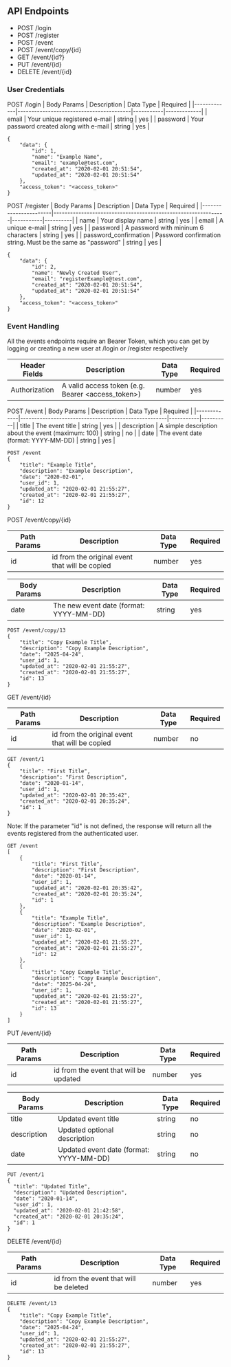 ## API Endpoints

- POST /login
- POST /register
- POST /event
- POST /event/copy/{id}
- GET /event/{id?}
- PUT /event/{id}
- DELETE /event/{id}

### User Credentials

POST /login
| Body Params | Description                             | Data Type | Required    |
|-------------|-----------------------------------------|-----------|-------------|
| email       | Your unique registered e-mail           | string    | yes        |
| password    | Your password created along with e-mail | string    | yes        |

~~~~
{
	"data": {
		"id": 1,
		"name": "Example Name",
		"email": "example@test.com",
		"created_at": "2020-02-01 20:51:54",
		"updated_at": "2020-02-01 20:51:54"
	},
	"access_token": "<access_token>"
}
~~~~

POST /register
| Body Params           | Description                                                  | Data Type | Required |
|-----------------------|--------------------------------------------------------------|-----------|----------|
| name                  | Your display name                                            | string    | yes     |
| email                 | A unique e-mail                                              | string    | yes     |
| password              | A password with mininum 6 characters                         | string    | yes     |
| password_confirmation | Password confirmation string. Must be the same as "password" | string    | yes     |

~~~~
{
	"data": {
		"id": 2,
		"name": "Newly Created User",
		"email": "registerExample@test.com",
		"created_at": "2020-02-01 20:51:54",
		"updated_at": "2020-02-01 20:51:54"
	},
	"access_token": "<access_token>"
}
~~~~

### Event Handling

All the events endpoints require an Bearer Token, which you can get by logging or creating a new user at /login or /register respectively

| Header Fields | Description                                       | Data Type | Required |
|---------------|---------------------------------------------------|-----------|----------|
| Authorization | A valid access token (e.g. Bearer <access_token>) | number    | yes      |

POST /event
| Body Params | Description                                         | Data Type | Required |
|-------------|-----------------------------------------------------|-----------|----------|
| title       | The event title                                     | string    | yes     |
| description | A simple description about the event (maximum: 100) | string    | no      |
| date        | The event date (format: YYYY-MM-DD)                 | string    | yes     |

~~~~
POST /event
{
	"title": "Example Title",
	"description": "Example Description",
	"date": "2020-02-01",
	"user_id": 1,
	"updated_at": "2020-02-01 21:55:27",
	"created_at": "2020-02-01 21:55:27",
	"id": 12
}
~~~~

POST /event/copy/{id}

| Path Params | Description                                         | Data Type | Required |
|-------------|-----------------------------------------------------|-----------|----------|
| id          | id from the original event that will be copied                               | number    | yes    |

| Body Params | Description                                         | Data Type | Required |
|-------------|-----------------------------------------------------|-----------|----------|
| date        | The new event date (format: YYYY-MM-DD)                 | string    | yes     |

~~~~
POST /event/copy/13
{
	"title": "Copy Example Title",
	"description": "Copy Example Description",
	"date": "2025-04-24",
	"user_id": 1,
	"updated_at": "2020-02-01 21:55:27",
	"created_at": "2020-02-01 21:55:27",
	"id": 13
}
~~~~

GET /event/{id}

| Path Params | Description                                         | Data Type | Required |
|-------------|-----------------------------------------------------|-----------|----------|
| id          | id from the original event that will be copied                               | number    | no    |

~~~~
GET /event/1
{
	"title": "First Title",
	"description": "First Description",
	"date": "2020-01-14",
	"user_id": 1,
	"updated_at": "2020-02-01 20:35:42",
	"created_at": "2020-02-01 20:35:24",
	"id": 1
}
~~~~

Note: If the parameter "id" is not defined, the response will return all the events registered from the authenticated user.
~~~~
GET /event
[
	{
		"title": "First Title",
		"description": "First Description",
		"date": "2020-01-14",
		"user_id": 1,
		"updated_at": "2020-02-01 20:35:42",
		"created_at": "2020-02-01 20:35:24",
		"id": 1
	},
	{
		"title": "Example Title",
		"description": "Example Description",
		"date": "2020-02-01",
		"user_id": 1,
		"updated_at": "2020-02-01 21:55:27",
		"created_at": "2020-02-01 21:55:27",
		"id": 12
	},
	{
		"title": "Copy Example Title",
		"description": "Copy Example Description",
		"date": "2025-04-24",
		"user_id": 1,
		"updated_at": "2020-02-01 21:55:27",
		"created_at": "2020-02-01 21:55:27",
		"id": 13
	}
]
~~~~

PUT /event/{id}

| Path Params | Description | Data Type | Required |
|-------------|-----------------------------------------------------|-----------|----------|
| id | id from the event that will be updated | number | yes |
  
| Body Params | Description | Data Type | Required |
|-------------|-----------------------------------------------------|-----------|----------|
| title | Updated event title | string | no |
| description | Updated optional description | string | no |
| date | Updated event date (format: YYYY-MM-DD) | string | no |
  
  ~~~~
PUT /event/1
{
	"title": "Updated Title",
	"description": "Updated Description",
	"date": "2020-01-14",
	"user_id": 1,
	"updated_at": "2020-02-01 21:42:58",
	"created_at": "2020-02-01 20:35:24",
	"id": 1
}
~~~~
DELETE /event/{id}
  
| Path Params | Description | Data Type | Required |
|-------------|-----------------------------------------------------|-----------|----------|
| id | id from the event that will be deleted | number | yes |

~~~~
DELETE /event/13
{
	"title": "Copy Example Title",
	"description": "Copy Example Description",
	"date": "2025-04-24",
	"user_id": 1,
	"updated_at": "2020-02-01 21:55:27",
	"created_at": "2020-02-01 21:55:27",
	"id": 13
}
~~~~